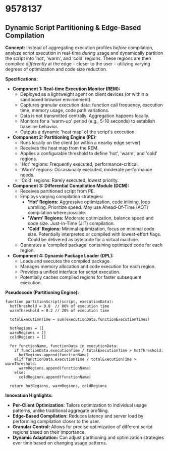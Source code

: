 # 9578137

## Dynamic Script Partitioning & Edge-Based Compilation

**Concept:** Instead of aggregating execution profiles *before* compilation, analyze script execution in real-time *during* usage and dynamically partition the script into 'hot', 'warm', and 'cold' regions. These regions are then compiled *differently* at the edge – closer to the user – utilizing varying degrees of optimization and code size reduction. 

**Specifications:**

*   **Component 1: Real-time Execution Monitor (REM):**
    *   Deployed as a lightweight agent on client devices (or within a sandboxed browser environment).
    *   Captures granular execution data: function call frequency, execution time, memory usage, code path variations.
    *   Data is not transmitted centrally. Aggregation happens locally.
    *   Monitors for a 'warm-up' period (e.g., 5-10 seconds) to establish baseline behavior.
    *   Outputs a dynamic 'heat map' of the script's execution.
*   **Component 2: Partitioning Engine (PE):**
    *   Runs locally on the client (or within a nearby edge server).
    *   Receives the heat map from the REM.
    *   Applies a configurable threshold to define 'hot', 'warm', and 'cold' regions.
    *   'Hot' regions: Frequently executed, performance-critical.
    *   'Warm' regions: Occasionally executed, moderate performance needs.
    *   'Cold' regions: Rarely executed, lowest priority.
*   **Component 3: Differential Compilation Module (DCM):**
    *   Receives partitioned script from PE.
    *   Employs varying compilation strategies:
        *   **'Hot' Regions:** Aggressive optimization, code inlining, loop unrolling.  Prioritize speed.  May use Ahead-Of-Time (AOT) compilation where possible.
        *   **'Warm' Regions:** Moderate optimization, balance speed and code size. Just-In-Time (JIT) compilation.
        *   **'Cold' Regions:** Minimal optimization, focus on minimal code size.  Potentially interpreted or compiled with lowest-effort flags.  Could be delivered as bytecode for a virtual machine.
    *   Generates a 'compiled package' containing optimized code for each region.
*   **Component 4: Dynamic Package Loader (DPL):**
    *   Loads and executes the compiled package.
    *   Manages memory allocation and code execution for each region.
    *   Provides a unified interface for script execution.
    *   Potentially caches compiled regions for faster subsequent execution.

**Pseudocode (Partitioning Engine):**

```
function partitionScript(script, executionData):
  hotThreshold = 0.8  // 80% of execution time
  warmThreshold = 0.2 // 20% of execution time

  totalExecutionTime = sum(executionData.functionExecutionTimes)

  hotRegions = []
  warmRegions = []
  coldRegions = []

  for functionName, functionData in executionData:
    if functionData.executionTime / totalExecutionTime > hotThreshold:
      hotRegions.append(functionName)
    elif functionData.executionTime / totalExecutionTime > warmThreshold:
      warmRegions.append(functionName)
    else:
      coldRegions.append(functionName)

  return hotRegions, warmRegions, coldRegions
```

**Innovation Highlights:**

*   **Per-Client Optimization:**  Tailors optimization to individual usage patterns, unlike traditional aggregate profiling.
*   **Edge-Based Compilation:** Reduces latency and server load by performing compilation closer to the user.
*   **Granular Control:**  Allows for precise optimization of different script regions based on their importance.
*   **Dynamic Adaptation:**  Can adjust partitioning and optimization strategies over time based on changing usage patterns.